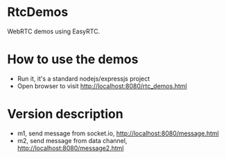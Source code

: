 RtcDemos
========

WebRTC demos using EasyRTC.


# How to use the demos

* Run it, it's a standard nodejs/expressjs project
* Open browser to visit  [http://localhost:8080/rtc_demos.html](http://localhost:8080/rtc_demos.html)
 

# Version description

* m1, send message from socket.io, [http://localhost:8080/message.html](http://localhost:8080/message.html) 
* m2, send message from data channel, [http://localhost:8080/message2.html](http://localhost:8080/message2.html) 
